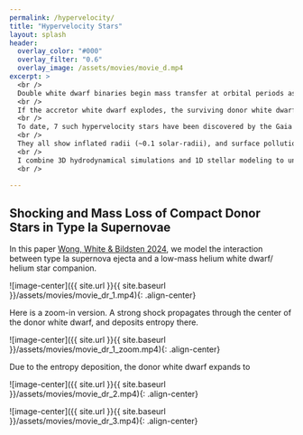 ```yaml
---
permalink: /hypervelocity/
title: "Hypervelocity Stars"
layout: splash
header:
  overlay_color: "#000"
  overlay_filter: "0.6"
  overlay_image: /assets/movies/movie_d.mp4
excerpt: >
  <br />
  Double white dwarf binaries begin mass transfer at orbital periods as short as a few minutes. <br />
  <br />
  If the accretor white dwarf explodes, the surviving donor white dwarf is flung off at roughly its orbital velocity, 1,000-2,000 km/s, and becomes one of the fastest stars in the Galaxy. <br />
  <br />
  To date, 7 such hypervelocity stars have been discovered by the Gaia mission.  <br />
  <br />
  They all show inflated radii (~0.1 solar-radii), and surface pollution by heavy elements. <br />
  <br />
  I combine 3D hydrodynamical simulations and 1D stellar modeling to understand how the hypervelocity stars are formed. <br />
  <br />

---
```


## Shocking and Mass Loss of Compact Donor Stars in Type Ia Supernovae

In this paper [Wong, White & Bildsten 2024](https://ui.adsabs.harvard.edu/abs/2024ApJ...973...65W/abstract), we model the interaction between type Ia supernova ejecta and a low-mass helium white dwarf/ helium star companion. 


![image-center]({{ site.url }}{{ site.baseurl }}/assets/movies/movie_dr_1.mp4){: .align-center}

Here is a zoom-in version. A strong shock propagates through the center of the donor white dwarf, and deposits entropy there. 

![image-center]({{ site.url }}{{ site.baseurl }}/assets/movies/movie_dr_1_zoom.mp4){: .align-center}

Due to the entropy deposition, the donor white dwarf expands to 

![image-center]({{ site.url }}{{ site.baseurl }}/assets/movies/movie_dr_2.mp4){: .align-center}



![image-center]({{ site.url }}{{ site.baseurl }}/assets/movies/movie_dr_3.mp4){: .align-center}








